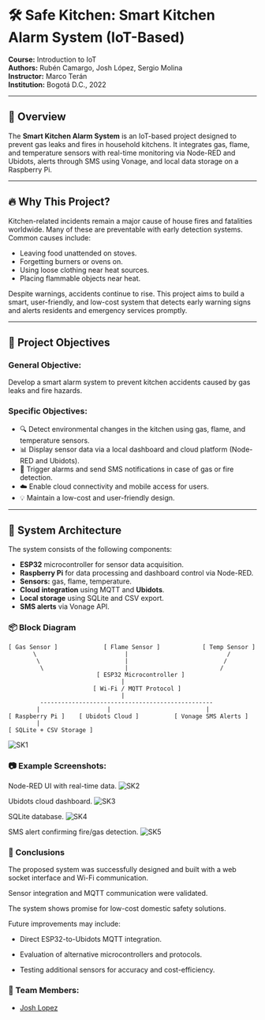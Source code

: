 # 🛠️ Safe Kitchen: Smart Kitchen Alarm System (IoT-Based)

**Course:** Introduction to IoT  
**Authors:** Rubén Camargo, Josh López, Sergio Molina  
**Instructor:** Marco Terán  
**Institution:** Bogotá D.C., 2022

---

## 📘 Overview

The **Smart Kitchen Alarm System** is an IoT-based project designed to prevent gas leaks and fires in household kitchens. It integrates gas, flame, and temperature sensors with real-time monitoring via Node-RED and Ubidots, alerts through SMS using Vonage, and local data storage on a Raspberry Pi.

---

## 🔥 Why This Project?

Kitchen-related incidents remain a major cause of house fires and fatalities worldwide. Many of these are preventable with early detection systems. Common causes include:

- Leaving food unattended on stoves.
- Forgetting burners or ovens on.
- Using loose clothing near heat sources.
- Placing flammable objects near heat.

Despite warnings, accidents continue to rise. This project aims to build a smart, user-friendly, and low-cost system that detects early warning signs and alerts residents and emergency services promptly.

---

## 🎯 Project Objectives

### General Objective:
Develop a smart alarm system to prevent kitchen accidents caused by gas leaks and fire hazards.

### Specific Objectives:

- 🔍 Detect environmental changes in the kitchen using gas, flame, and temperature sensors.
- 📊 Display sensor data via a local dashboard and cloud platform (Node-RED and Ubidots).
- 🚨 Trigger alarms and send SMS notifications in case of gas or fire detection.
- ☁️ Enable cloud connectivity and mobile access for users.
- 💡 Maintain a low-cost and user-friendly design.

---

## 🧩 System Architecture

The system consists of the following components:

- **ESP32** microcontroller for sensor data acquisition.
- **Raspberry Pi** for data processing and dashboard control via Node-RED.
- **Sensors:** gas, flame, temperature.
- **Cloud integration** using MQTT and **Ubidots**.
- **Local storage** using SQLite and CSV export.
- **SMS alerts** via Vonage API.

### 📦 Block Diagram

```text
[ Gas Sensor ]             [ Flame Sensor ]            [ Temp Sensor ]
       \                         |                            /
        \                        |                           /
         \                       |                          /
                         [ ESP32 Microcontroller ]
                                |
                        [ Wi-Fi / MQTT Protocol ]
                                |
         -------------------------------------------------
        |                   |                           |
[ Raspberry Pi ]    [ Ubidots Cloud ]          [ Vonage SMS Alerts ]
        |
[ SQLite + CSV Storage ]

```

![SK1](https://github.com/user-attachments/assets/15efedb4-6e4b-4c93-b92e-ee0a96d04ccf)


### 📷 Example Screenshots:
Node-RED UI with real-time data.
![SK2](https://github.com/user-attachments/assets/1940c17c-8d26-434f-980e-75451d6371e3)

Ubidots cloud dashboard.
![SK3](https://github.com/user-attachments/assets/30daa72c-97f6-439b-aa7a-19948a8b457b)

SQLite database.
![SK4](https://github.com/user-attachments/assets/5f142926-f4b1-4358-80db-091ec4d56b94)

SMS alert confirming fire/gas detection.
![SK5](https://github.com/user-attachments/assets/46b0ff95-5749-4fda-831e-5ad2e34d9773)

### 🧠 Conclusions

The proposed system was successfully designed and built with a web socket interface and Wi-Fi communication.

Sensor integration and MQTT communication were validated.

The system shows promise for low-cost domestic safety solutions.

Future improvements may include:

- Direct ESP32-to-Ubidots MQTT integration.

- Evaluation of alternative microcontrollers and protocols.

- Testing additional sensors for accuracy and cost-efficiency.

### 👥 Team Members:

- [Josh Lopez](https://github.com/joshmessi10)
